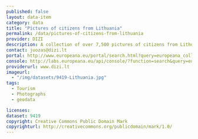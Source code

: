 ```yaml
---
published: false
layout: data-item
category: data
title: "Pictures of citizens from Lithuania"
permalink: /data/pictures-of-citizens-from-lithuania
provider: DIZI
description: A collection of over 7,500 pictures of citizens from Lithuania, also including postcards.
contact: juozas@dizi.lt
portal: http://www.europeana.eu/portal/search.html?query=europeana_collectionName%3A09419*&rows=24
console: http://labs.europeana.eu/api/console/?function=search&query=europeana_collectionName%3A09419*&rows=24
providerurl: www.dizi.lt
imageurl:
  - "/img/datasets/9419-Lithuania.jpg"
tags:
  - Tourism
  - Photographs
  - geodata

licenses:
dataset: 9419
copyright: Creative Commons Public Domain Mark
copyrighturl: http://creativecommons.org/publicdomain/mark/1.0/
---
```

